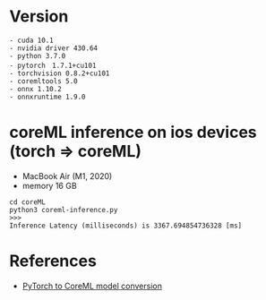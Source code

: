# Version
```
- cuda 10.1
- nvidia driver 430.64
- python 3.7.0
- pytorch　1.7.1+cu101
- torchvision 0.8.2+cu101
- coremltools 5.0
- onnx 1.10.2
- onnxruntime 1.9.0
```


# coreML inference on ios devices (torch => coreML)
- MacBook Air (M1, 2020)
- memory 16 GB
```
cd coreML
python3 coreml-inference.py
>>>
Inference Latency (milliseconds) is 3367.694854736328 [ms]
```


# References
- [PyTorch to CoreML model conversion](https://learnopencv.com/pytorch-to-coreml-model-conversion/)
